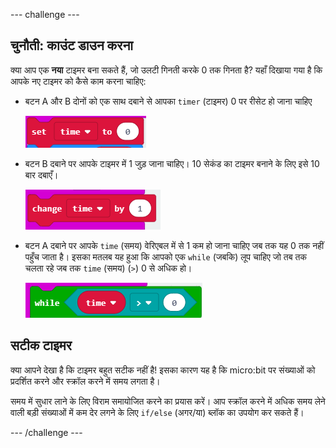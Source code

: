 \--- challenge \---

## चुनौती: काउंट डाउन करना

क्या आप एक **नया** टाइमर बना सकते हैं, जो उलटी गिनती करके 0 तक गिनता है? यहाँ दिखाया गया है कि आपके नए टाइमर को कैसे काम करना चाहिए:

+ बटन A और B दोनों को एक साथ दबाने से आपका `timer` (टाइमर) 0 पर रीसेट हो जाना चाहिए
    
    ![स्क्रीनशॉट](images/clock-challenge-1.png)

+ बटन B दबाने पर आपके टाइमर में 1 जुड़ जाना चाहिए। 10 सेकंड का टाइमर बनाने के लिए इसे 10 बार दबाएँ।
    
    ![स्क्रीनशॉट](images/clock-challenge-2.png)

+ बटन A दबाने पर आपके `time` (समय) वेरिएबल में से 1 कम हो जाना चाहिए जब तक यह 0 तक नहीं पहुँच जाता है। इसका मतलब यह हुआ कि आपको एक `while` (जबकि) लूप चाहिए जो तब तक चलता रहे जब तक `time` (समय) (`>`) 0 से अधिक हो।
    
    ![स्क्रीनशॉट](images/clock-challenge-3.png)

## सटीक टाइमर

क्या आपने देखा है कि टाइमर बहुत सटीक नहीं है! इसका कारण यह है कि micro:bit पर संख्याओं को प्रदर्शित करने और स्क्रॉल करने में समय लगता है।

समय में सुधार लाने के लिए विराम समायोजित करने का प्रयास करें। आप स्क्रॉल करने में अधिक समय लेने वाली बड़ी संख्याओं में कम देर लगने के लिए `if/else` (अगर/या) ब्लॉक का उपयोग कर सकते हैं।

\--- /challenge \---